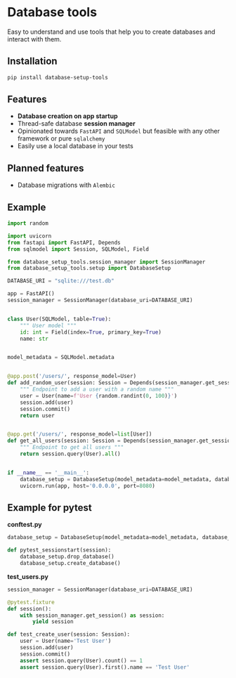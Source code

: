 # Database tools

Easy to understand and use tools that help you to create databases and interact with them.

## Installation

```bash
pip install database-setup-tools
```

## Features
- **Database creation on app startup**
- Thread-safe database **session manager**
- Opinionated towards `FastAPI` and `SQLModel` but feasible with any other framework or pure `sqlalchemy`
- Easily use a local database in your tests

## Planned features
- Database migrations with `Alembic`

## Example

```python
import random

import uvicorn
from fastapi import FastAPI, Depends
from sqlmodel import Session, SQLModel, Field

from database_setup_tools.session_manager import SessionManager
from database_setup_tools.setup import DatabaseSetup

DATABASE_URI = "sqlite:///test.db"

app = FastAPI()
session_manager = SessionManager(database_uri=DATABASE_URI)


class User(SQLModel, table=True):
    """ User model """
    id: int = Field(index=True, primary_key=True)
    name: str


model_metadata = SQLModel.metadata


@app.post('/users/', response_model=User)
def add_random_user(session: Session = Depends(session_manager.get_session)):
    """ Endpoint to add a user with a random name """
    user = User(name=f'User {random.randint(0, 100)}')
    session.add(user)
    session.commit()
    return user


@app.get('/users/', response_model=list[User])
def get_all_users(session: Session = Depends(session_manager.get_session)):
    """ Endpoint to get all users """
    return session.query(User).all()


if __name__ == '__main__':
    database_setup = DatabaseSetup(model_metadata=model_metadata, database_uri=DATABASE_URI)
    uvicorn.run(app, host='0.0.0.0', port=8080)
```

## Example for pytest

**conftest.py**
```python
database_setup = DatabaseSetup(model_metadata=model_metadata, database_uri=DATABASE_URI)

def pytest_sessionstart(session):
    database_setup.drop_database()
    database_setup.create_database()
```

**test_users.py**
```python
session_manager = SessionManager(database_uri=DATABASE_URI)

@pytest.fixture
def session():
	with session_manager.get_session() as session:
		yield session

def test_create_user(session: Session):
	user = User(name='Test User')
	session.add(user)
	session.commit()
	assert session.query(User).count() == 1
	assert session.query(User).first().name == 'Test User'
```